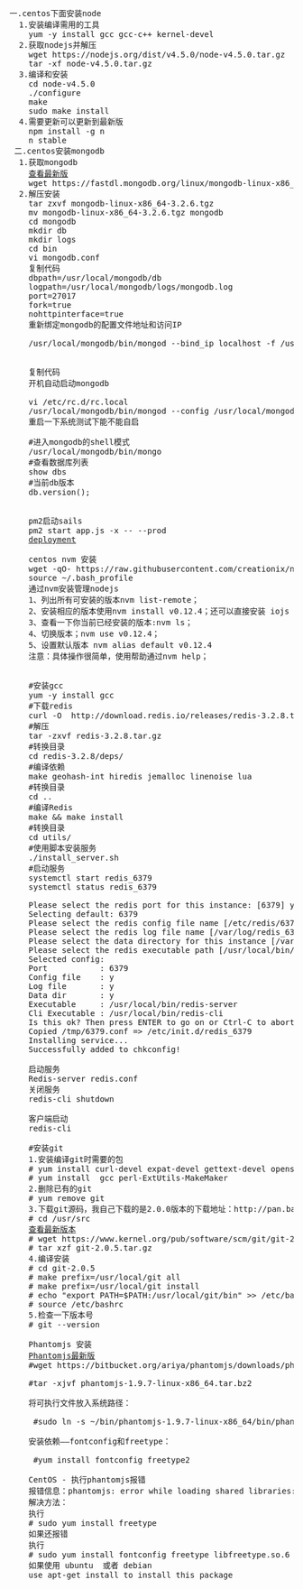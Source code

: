 <pre>
一.centos下面安装node
  1.安装编译需用的工具
    yum -y install gcc gcc-c++ kernel-devel
  2.获取nodejs并解压
    wget https://nodejs.org/dist/v4.5.0/node-v4.5.0.tar.gz
    tar -xf node-v4.5.0.tar.gz
  3.编译和安装
    cd node-v4.5.0
    ./configure
    make
    sudo make install
  4.需要更新可以更新到最新版
    npm install -g n
    n stable
 二.centos安装mongodb
  1.获取mongodb
    <a href="https://www.mongodb.com/download-center#community"  target="_blank">查看最新版</a>
    wget https://fastdl.mongodb.org/linux/mongodb-linux-x86_64-rhel70-3.2.6.tgz
  2.解压安装
    tar zxvf mongodb-linux-x86_64-3.2.6.tgz
    mv mongodb-linux-x86_64-3.2.6.tgz mongodb
    cd mongodb
    mkdir db
    mkdir logs
    cd bin
    vi mongodb.conf
    复制代码
    dbpath=/usr/local/mongodb/db
    logpath=/usr/local/mongodb/logs/mongodb.log
    port=27017
    fork=true
    nohttpinterface=true
    重新绑定mongodb的配置文件地址和访问IP

    /usr/local/mongodb/bin/mongod --bind_ip localhost -f /usr/local/mongodb/bin/mongodb.conf


    复制代码
    开机自动启动mongodb

    vi /etc/rc.d/rc.local
    /usr/local/mongodb/bin/mongod --config /usr/local/mongodb/bin/mongodb.conf
    重启一下系统测试下能不能自启

    #进入mongodb的shell模式 
    /usr/local/mongodb/bin/mongo
    #查看数据库列表 
    show dbs
    #当前db版本 
    db.version();
    
    
    pm2启动sails
    pm2 start app.js -x -- --prod
    <a href="http://sailsjs.com/documentation/concepts/deployment">deployment</a>
    
    centos nvm 安装
    wget -qO- https://raw.githubusercontent.com/creationix/nvm/v0.30.1/install.sh | bash
    source ~/.bash_profile
    通过nvm安装管理nodejs
    1、列出所有可安装的版本nvm list-remote；
    2、安装相应的版本使用nvm install v0.12.4；还可以直接安装 iojs 各个版本；
    3、查看一下你当前已经安装的版本:nvm ls；
    4、切换版本；nvm use v0.12.4；
    5、设置默认版本 nvm alias default v0.12.4
    注意：具体操作很简单，使用帮助通过nvm help；
    
    
    #安装gcc
    yum -y install gcc
    #下载redis
    curl -O  http://download.redis.io/releases/redis-3.2.8.tar.gz
    #解压
    tar -zxvf redis-3.2.8.tar.gz
    #转换目录
    cd redis-3.2.8/deps/
    #编译依赖
    make geohash-int hiredis jemalloc linenoise lua
    #转换目录
    cd ..
    #编译Redis
    make && make install
    #转换目录
    cd utils/
    #使用脚本安装服务
    ./install_server.sh
    #启动服务
    systemctl start redis_6379
    systemctl status redis_6379
    
    Please select the redis port for this instance: [6379] yes
    Selecting default: 6379
    Please select the redis config file name [/etc/redis/6379.conf] y
    Please select the redis log file name [/var/log/redis_6379.log] y
    Please select the data directory for this instance [/var/lib/redis/6379] y
    Please select the redis executable path [/usr/local/bin/redis-server] y
    Selected config:
    Port           : 6379
    Config file    : y
    Log file       : y
    Data dir       : y
    Executable     : /usr/local/bin/redis-server
    Cli Executable : /usr/local/bin/redis-cli
    Is this ok? Then press ENTER to go on or Ctrl-C to abort.
    Copied /tmp/6379.conf => /etc/init.d/redis_6379
    Installing service...
    Successfully added to chkconfig!
    
    启动服务
    Redis-server redis.conf
    关闭服务
    redis-cli shutdown

    客户端启动
    redis-cli
    
    #安装git
    1.安装编译git时需要的包
    # yum install curl-devel expat-devel gettext-devel openssl-devel zlib-devel
    # yum install  gcc perl-ExtUtils-MakeMaker
    2.删除已有的git
    # yum remove git
    3.下载git源码，我自己下载的是2.0.0版本的下载地址：http://pan.baidu.com/s/1qXFnOxI
    # cd /usr/src
    <a href="https://git-scm.com/" target="_blank">查看最新版本</a>
    # wget https://www.kernel.org/pub/software/scm/git/git-2.0.5.tar.gz
    # tar xzf git-2.0.5.tar.gz
    4.编译安装
    # cd git-2.0.5
    # make prefix=/usr/local/git all
    # make prefix=/usr/local/git install
    # echo "export PATH=$PATH:/usr/local/git/bin" >> /etc/bashrc
    # source /etc/bashrc
    5.检查一下版本号
    # git --version
    
    Phantomjs 安装
    <a href="http://phantomjs.org/download.html">Phantomjs最新版</a>
    #wget https://bitbucket.org/ariya/phantomjs/downloads/phantomjs-2.1.1-linux-x86_64.tar.bz2

    #tar -xjvf phantomjs-1.9.7-linux-x86_64.tar.bz2

    将可执行文件放入系统路径：　

     #sudo ln -s ~/bin/phantomjs-1.9.7-linux-x86_64/bin/phantomjs /usr/local/bin/phantomjs

    安装依赖——fontconfig和freetype：　

     #yum install fontconfig freetype2

    CentOS - 执行phantomjs报错
    报错信息：phantomjs: error while loading shared libraries: libfreetype.so.6: cannot open shared object file: No such file     or directory
    解决方法：
    执行
    # sudo yum install freetype
    如果还报错
    执行
    # sudo yum install fontconfig freetype libfreetype.so.6 
    如果使用 ubuntu  或者 debian
    use apt-get install to install this package

</pre>
